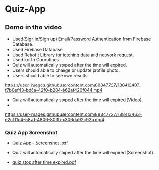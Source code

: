 # Quiz-App

## Demo in the video

 - Used(Sign in/Sign up) Email/Password Authentication from Firebase Database.
 - Used Firebase Database
 - Used Retrofit Library for fetching data and network request.
 - Used kotlin Coroutines.
 - Quiz will automatically stoped after the time will expired.
 - Users should able to change or update profile photo.
 - Users should able to see own results.
 
  https://user-images.githubusercontent.com/88847727/188412407-f7b0ef43-bd6a-42f0-b284-b62af420f044.mp4
  
  - Quiz will automatically stoped after the time will expired (Video).
  - 
  https://user-images.githubusercontent.com/88847727/188413463-e2c111c4-587d-4806-803b-c306da92c92b.mp4

### Quiz App Screenshot
 - [Quiz App - Screenshot .pdf](https://github.com/vaibhavkr002/Quiz-App/files/9488321/Quiz.App.-.Screenshot.pdf)
 
 - Quiz will automatically stoped after the time will expired (Screenshot).
 
 - [quiz stop after time expired.pdf](https://github.com/vaibhavkr002/Quiz-App/files/9488382/quiz.stop.after.time.expired.pdf)

